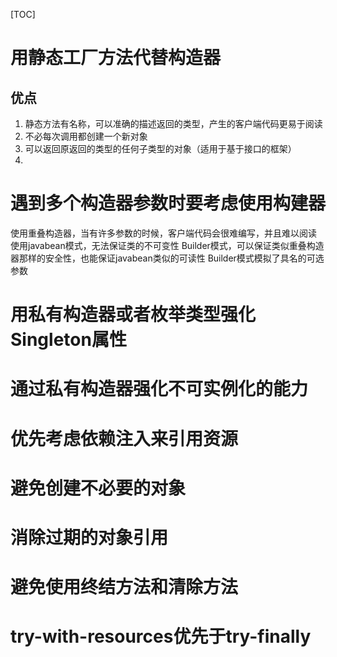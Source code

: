 [TOC]
# 用静态工厂方法代替构造器
## 优点
1. 静态方法有名称，可以准确的描述返回的类型，产生的客户端代码更易于阅读
2. 不必每次调用都创建一个新对象
3. 可以返回原返回的类型的任何子类型的对象（适用于基于接口的框架）
4. 



# 遇到多个构造器参数时要考虑使用构建器
使用重叠构造器，当有许多参数的时候，客户端代码会很难编写，并且难以阅读
使用javabean模式，无法保证类的不可变性
Builder模式，可以保证类似重叠构造器那样的安全性，也能保证javabean类似的可读性
Builder模式模拟了具名的可选参数

# 用私有构造器或者枚举类型强化Singleton属性

# 通过私有构造器强化不可实例化的能力

# 优先考虑依赖注入来引用资源

# 避免创建不必要的对象

# 消除过期的对象引用

# 避免使用终结方法和清除方法

# try-with-resources优先于try-finally